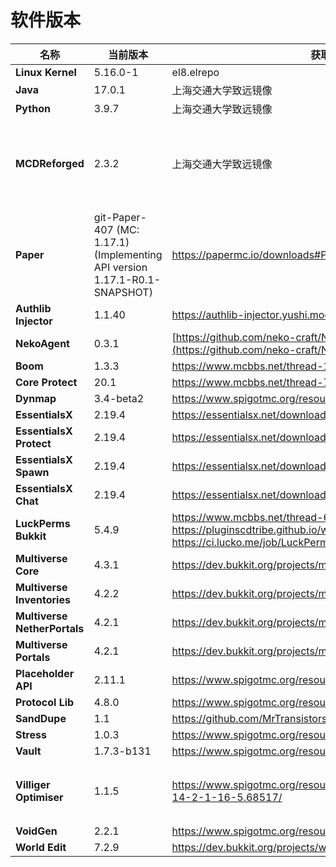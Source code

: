 # 软件版本

| **名称**                       | **当前版本**                                                               | **获取**                                                                                                                        | **备注**                                |
| ------------------------------ | -------------------------------------------------------------------------- | ------------------------------------------------------------------------------------------------------------------------------- | --------------------------------------- |
| **Linux Kernel**               | 5.16.0-1                                                                   | el8.elrepo                                                                                                                      |                                         |
| **Java**                       | 17.0.1                                                                     | 上海交通大学致远镜像                                                                                                            |                                         |
| **Python**                     | 3.9.7                                                                      | 上海交通大学致远镜像                                                                                                            |                                         |
| **MCDReforged**                | 2.3.2                                                                      | 上海交通大学致远镜像                                                                                                            | MCDR 插件由 Aluminum 管理，不在此处列出 |
| **Paper**                      | git-Paper-407 (MC: 1.17.1) (Implementing API version 1.17.1-R0.1-SNAPSHOT) | https://papermc.io/downloads#Paper-1.17                                                                                         |                                         |
| **Authlib Injector**           | 1.1.40                                                                     | https://authlib-injector.yushi.moe/                                                                                             |                                         |
| **NekoAgent**                  | 0.3.1                                                                      | [https://github.com/neko-craft/NekoAgent](https://github.com/neko-craft/NekoAgent)                                              |                                         |
| **Boom**                       | 1.3.3                                                                      | https://www.mcbbs.net/thread-1150139-1-1.html                                                                                   |                                         |
| **Core Protect**               | 20.1                                                                       | https://www.mcbbs.net/thread-72515-1-1.html                                                                                     |                                         |
| **Dynmap**                     | 3.4-beta2                                                                  | https://www.spigotmc.org/resources/dynmap.274/                                                                                  |                                         |
| **EssentialsX**                | 2.19.4                                                                     | https://essentialsx.net/downloads.html                                                                                          |                                         |
| **EssentialsX Protect**        | 2.19.4                                                                     | https://essentialsx.net/downloads.html                                                                                          |                                         |
| **EssentialsX Spawn**          | 2.19.4                                                                     | https://essentialsx.net/downloads.html                                                                                          |                                         |
| **EssentialsX Chat**           | 2.19.4                                                                     | https://essentialsx.net/downloads.html                                                                                          |                                         |
| **LuckPerms Bukkit**           | 5.4.9                                                                      | https://www.mcbbs.net/thread-676818-1-1.html https://pluginscdtribe.github.io/wiki/luckperms https://ci.lucko.me/job/LuckPerms/ |                                         |
| **Multiverse Core**            | 4.3.1                                                                      | https://dev.bukkit.org/projects/multiverse-core/                                                                                |                                         |
| **Multiverse** **Inventories** | 4.2.2                                                                      | https://dev.bukkit.org/projects/multiverse-inventories/                                                                         |                                         |
| **Multiverse NetherPortals**   | 4.2.1                                                                      | https://dev.bukkit.org/projects/multiverse-netherportals                                                                        |                                         |
| **Multiverse** **Portals**     | 4.2.1                                                                      | https://dev.bukkit.org/projects/multiverse-portals                                                                              |                                         |
| **Placeholder API**            | 2.11.1                                                                     | https://www.spigotmc.org/resources/placeholderapi.6245/                                                                         |                                         |
| **Protocol Lib**               | 4.8.0                                                                      | https://www.spigotmc.org/resources/protocollib.1997/                                                                            |                                         |
| **SandDupe**                   | 1.1                                                                        | https://github.com/MrTransistorsChannel/SandDupe/releases//                                                                     |                                         |
| **Stress**                     | 1.0.3                                                                      | https://www.spigotmc.org/resources/stress.79374/                                                                                |                                         |
| **Vault**                      | 1.7.3-b131                                                                 | https://www.spigotmc.org/resources/vault.34315/                                                                                 |                                         |
| **Villiger Optimiser**         | 1.1.5                                                                      | https://www.spigotmc.org/resources/villager-optimiser-1-14-2-1-16-5.68517/                                                      | 发布版暂不支持1.17，临时弃用            |
| **VoidGen**                    | 2.2.1                                                                      | https://www.spigotmc.org/resources/voidgen.25391/                                                                               |                                         |
| **World Edit**                 | 7.2.9                                                                      | https://dev.bukkit.org/projects/worldedit                                                                                       |                                         |

